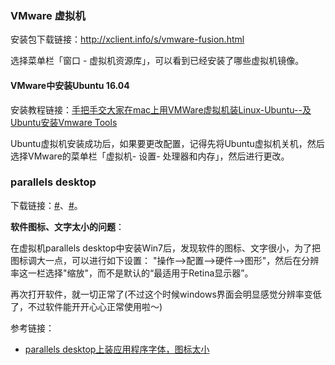 
### VMware 虚拟机

安装包下载链接：<http://xclient.info/s/vmware-fusion.html>

选择菜单栏「窗口 - 虚拟机资源库」，可以看到已经安装了哪些虚拟机镜像。

#### VMware中安装Ubuntu 16.04

安装教程链接：[手把手交大家在mac上用VMWare虚拟机装Linux-Ubuntu--及Ubuntu安装Vmware Tools](http://blog.csdn.net/jackjia2015/article/details/50757430)

Ubuntu虚拟机安装成功后，如果要更改配置，记得先将Ubuntu虚拟机关机，然后选择VMware的菜单栏「虚拟机- 设置- 处理器和内存」，然后进行更改。

### parallels desktop

下载链接：[#](http://download.csdn.net/download/yuanfangdeqin/9870446)、[#](http://download.csdn.net/detail/u011334396/9871702s)。

**软件图标、文字太小的问题**：

在虚拟机parallels desktop中安装Win7后，发现软件的图标、文字很小，为了把图标调大一点，可以进行如下设置：
"操作-->配置-->硬件-->图形"，然后在分辨率这一栏选择"缩放"，而不是默认的“最适用于Retina显示器”。

再次打开软件，就一切正常了(不过这个时候windows界面会明显感觉分辨率变低了，不过软件能开开心心正常使用啦～)

参考链接：

- [parallels desktop上装应用程序字体，图标太小](http://jingyan.baidu.com/article/5d368d1edf1bfa3f60c057b4.html)

